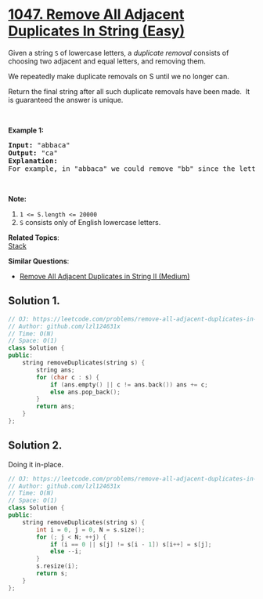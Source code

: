 # [1047. Remove All Adjacent Duplicates In String (Easy)](https://leetcode.com/problems/remove-all-adjacent-duplicates-in-string/)

<p>Given a string <code>S</code> of lowercase letters, a <em>duplicate removal</em> consists of choosing two adjacent and equal letters, and removing&nbsp;them.</p>

<p>We repeatedly make duplicate removals on S until we no longer can.</p>

<p>Return the final string after all such duplicate removals have been made.&nbsp; It is guaranteed the answer is unique.</p>

<p>&nbsp;</p>

<p><strong>Example 1:</strong></p>

<pre><strong>Input: </strong><span id="example-input-1-1">"abbaca"</span>
<strong>Output: </strong><span id="example-output-1">"ca"</span>
<strong>Explanation: </strong>
For example, in "abbaca" we could remove "bb" since the letters are adjacent and equal, and this is the only possible move.&nbsp; The result of this move is that the string is "aaca", of which only "aa" is possible, so the final string is "ca".
</pre>

<p>&nbsp;</p>

<p><strong>Note:</strong></p>

<ol>
	<li><code>1 &lt;= S.length &lt;= 20000</code></li>
	<li><code>S</code> consists only of English lowercase letters.</li>
</ol>

**Related Topics**:  
[Stack](https://leetcode.com/tag/stack/)

**Similar Questions**:
* [Remove All Adjacent Duplicates in String II (Medium)](https://leetcode.com/problems/remove-all-adjacent-duplicates-in-string-ii/)

## Solution 1.

```cpp
// OJ: https://leetcode.com/problems/remove-all-adjacent-duplicates-in-string/
// Author: github.com/lzl124631x
// Time: O(N)
// Space: O(1)
class Solution {
public:
    string removeDuplicates(string s) {
        string ans;
        for (char c : s) {
            if (ans.empty() || c != ans.back()) ans += c;
            else ans.pop_back();
        }
        return ans;
    }
};
```

## Solution 2.

Doing it in-place.

```cpp
// OJ: https://leetcode.com/problems/remove-all-adjacent-duplicates-in-string/
// Author: github.com/lzl124631x
// Time: O(N)
// Space: O(1)
class Solution {
public:
    string removeDuplicates(string s) {
        int i = 0, j = 0, N = s.size();
        for (; j < N; ++j) {
            if (i == 0 || s[j] != s[i - 1]) s[i++] = s[j];
            else --i;
        }
        s.resize(i);
        return s;
    }
};
```